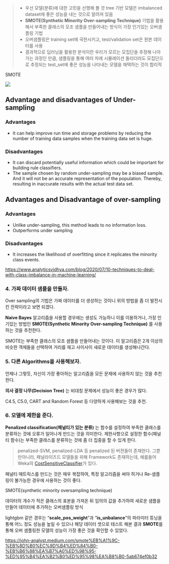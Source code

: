 > - 우선 모델(분류)에 대한 고민을 선행해 볼 것
>   tree 기반 모델은 imbalanced dataset에 좋은 성능을 내는 것으로 알려져 있음
> -  **SMOTE(Synthetic Minority Over-sampling Technique)** 기법을 활용해서 부족한 클래스의 모조 샘플을 만들어내는 방식이 가장 인기있는 오버샘플링 기법
> - 오버샘플링은 training set에 국한시키고, test/validation set은 원본 데이터를 사용
> - 결과적으로 딥러닝을 활용한 분석이란 우리가 모르는 모집단을 추정해 나아가는 과정인 만큼, 샘플링을 통해 여러 차례 시뮬레이션 돌리더라도 모집단으로 추정되는 test_set에 좋은 성능을 나타내는 모델을 채택하는 것이 합리적

SMOTE

![](https://miro.medium.com/max/2760/0*DfTZFQO5nhdiYmiY.png)

## Advantage and disadvantages of Under-sampling

### **Advantages**

- It can help improve run time and storage problems by reducing the number of training data samples when the training data set is huge.

### **Disadvantages**

- It can discard potentially useful information which could be important for building rule classifiers.
- The sample chosen by random under-sampling may be a biased sample. And it will not be an accurate representation of the population. Thereby, resulting in inaccurate results with the actual test data set.

## Advantages and Disadvantage of over-sampling

### **Advantages**

- Unlike under-sampling, this method leads to no information loss.
- Outperforms under sampling

### **Disadvantages**

- It increases the likelihood of overfitting since it replicates the minority class events.

https://www.analyticsvidhya.com/blog/2020/07/10-techniques-to-deal-with-class-imbalance-in-machine-learning/



### 4. 가짜 데이터 샘플을 만들자.

Over sampling의 기법은 가짜 데이터를 더 생성하는 것이니 위의 방법을 좀 더 발전시킨 전략이라고 보면 되겠다.

**Naive Bayes** 알고리즘을 사용할 경우에는 생성도 가능하니 이를 이용하거나, 가장 인기있는 방법인 **SMOTE(Synthetic Minority Over-sampling Technique)** 를 사용하는 것을 추천한다.

SMOTE는 부족한 클래스의 모조 샘플을 만들어내는 것이다. 이 알고리즘은 2개 이상의 비슷한 객체들을 선택하여 거리를 재고 사이사이 새로운 데이터를 생성해나간다.


### 5. 다른 Algorithms을 사용해보자.

언제나 그렇듯, 자신이 가장 좋아하는 알고리즘을 모든 문제에 사용하지 않는 것을 추천한다.

**의사 결정 나무(Decision Tree)** 는 비대칭 문제에서 성능이 좋은 경우가 많다.

C4.5, C5.0, CART and Random Forest 등 다양하게 사용해보는 것을 추천.

### 6. 모델에 제한을 준다.

**Penalized classification(패널티가 있는 분류)** 는 함수를 설정하여 부족한 클래스를 분류하는 것에 오류가 일어나게 만드는 것을 의미한다. 제한사항으로 설정한 함수(패널티 함수)는 부족한 클래스를 분류하는 것에 좀 더 집중을 할 수 있게 한다.

> penalized-SVM, penalized-LDA 등 penalized 된 버젼들이 존재한다.
> 그뿐만아니라, 패널라이즈드 모델들을 위해 Framework도 존재하는데, 예를들어 Weka의 [CostSensitiveClassifier](http://weka.sourceforge.net/doc.dev/weka/classifiers/meta/CostSensitiveClassifier.html#CostSensitiveClassifier--)가 있다.

패널티 매트릭스를 만드는 것은 매우 복잡하여, 특정 알고리즘을 써야 하거나 Re-샘플링이 불가능한 경우에 사용하는 것이 좋다.



SMOTE(synthetic minority oversampling technique)

데이터의 개수가 적은 클래스의 표본을 가져온 뒤 임의의 값을 추가하여 새로운 샘플을 만들어 데이터에 추가하는 오버샘플링 방식

 lightgbm 같은 경우는 “**scale_pos_weight**”과 “**is_unbalance**”의 파라미터 튜닝을 통해 어느 정도 성능을 높일 수 있으나 해당 데이터 셋으로 테스트 해본 결과 **SMOTE**를 통해 오버 샘플링한 모델의 성능이 가장 좋은 것을 확인할 수 있었다.

https://john-analyst.medium.com/smote%EB%A1%9C-%EB%8D%B0%EC%9D%B4%ED%84%B0-%EB%B6%88%EA%B7%A0%ED%98%95-%ED%95%B4%EA%B2%B0%ED%95%98%EA%B8%B0-5ab674ef0b32
